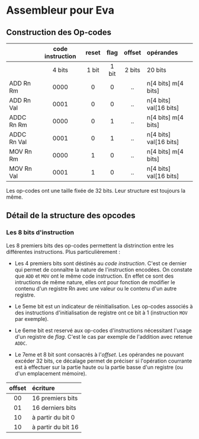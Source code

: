 # Assembleur pour Eva

## Construction des Op-codes

|              | code instruction | reset | flag  | offset | opérandes              |
| :----------- | :--------------: | :---: | :---: | :----: | :--------------------- |
|              |      4 bits      | 1 bit | 1 bit | 2 bits | 20 bits                |
| ADD   Rn Rm  |       0000       |   0   |   0   |   ..   | n[4 bits] m[4 bits]    |
| ADD   Rn Val |       0001       |   0   |   0   |   ..   | n[4 bits] val[16 bits] |
| ADDC  Rn Rm  |       0000       |   0   |   1   |   ..   | n[4 bits] m[4 bits]    |
| ADDC  Rn Val |       0001       |   0   |   1   |   ..   | n[4 bits] val[16 bits] |
| MOV   Rn Rm  |       0000       |   1   |   0   |   ..   | n[4 bits] m[4 bits]    |
| MOV   Rn Val |       0001       |   1   |   0   |   ..   | n[4 bits] val[16 bits] |

Les op-codes ont une taille fixée de 32 bits. Leur structure est toujours la même.

## Détail de la structure des opcodes


### Les 8 bits d'instruction

Les 8 premiers bits des op-codes permettent la distrinction entre les différentes instructions. Plus particulièrement :


+ Les 4 premiers bits sont déstinés au *code instruction*. C'est ce dernier qui permet de connaître la nature de l'instruction encodées. On constate que `ADD` et `MOV` ont le même code instruction. En effet ce sont des intructions de même nature, elles ont pour fonction de modifier le contenu d'un registre Rn avec une valeur ou le contenu d'un autre registre.

+ Le 5eme bit est un indicateur de réinitialisation. Les op-codes associés à des instructions d'initialisation de registre ont ce bit à 1 (instruction `MOV` par exemple).

+ Le 6eme bit est reservé aux op-codes d'instructions nécessitant l'usage d'un registre de *flag*. C'est le cas par exemple de l'addition avec retenue `ADDC`.

+ Le 7eme et 8 bit sont consacrés à l'*offset*. Les opérandes ne pouvant excéder 32 bits, ce décalage permet de préciser si l'opération courrante est à effectuer sur la partie haute ou la partie basse d'un registre (ou d'un emplacement mémoire).


| offset | écriture           |
| :----: | :----------------- |
|   00   | 16 premiers bits   |
|   01   | 16 derniers bits   |
|   10   | à partir du bit 0  |
|   10   | à partir du bit 16 |
